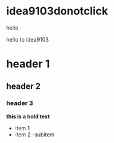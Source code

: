 # idea9103donotclick
hello

hello to idea9103

# header 1
## header 2
### header 3

**this is a bold text**

- item 1
- item 2
   -subitem